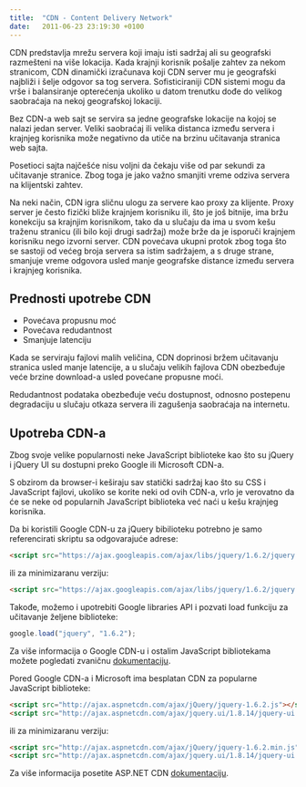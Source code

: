 ```yaml
---
title:  "CDN - Content Delivery Network"
date:   2011-06-23 23:19:30 +0100
---
```


CDN predstavlja mrežu servera koji imaju isti sadržaj ali su geografski razmešteni na više lokacija. Kada krajnji korisnik pošalje zahtev za nekom stranicom, CDN dinamički izračunava koji CDN server mu je geografski najbliži i šelje odgovor sa tog servera. Sofisticiraniji CDN sistemi mogu da vrše i balansiranje opterećenja ukoliko u datom trenutku dođe do velikog saobraćaja na nekoj geografskoj lokaciji.

Bez CDN-a web sajt se servira sa jedne geografske lokacije na kojoj se nalazi jedan server. Veliki saobraćaj ili velika distanca između servera i krajnjeg korisnika može negativno da utiče na brzinu učitavanja stranica web sajta.

Posetioci sajta najčešće nisu voljni da čekaju više od par sekundi za učitavanje stranice. Zbog toga je jako važno smanjiti vreme odziva servera na klijentski zahtev.

Na neki način, CDN igra sličnu ulogu za servere kao proxy za klijente. Proxy server je često fizički bliže krajnjem korisniku ili, što je još bitnije, ima bržu konekciju sa krajnjim korisnikom, tako da u slučaju da ima u svom kešu traženu stranicu (ili bilo koji drugi sadržaj) može brže da je isporuči krajnjem korisniku nego izvorni server. CDN povećava ukupni protok zbog toga što se sastoji od većeg broja servera sa istim sadržajem, a s druge strane, smanjuje vreme odgovora usled manje geografske distance između servera i krajnjeg korisnika.

## Prednosti upotrebe CDN

- Povećava propusnu moć
- Povećava redudantnost
- Smanjuje latenciju

Kada se serviraju fajlovi malih veličina, CDN doprinosi bržem učitavanju stranica usled manje latencije, a u slučaju velikih fajlova CDN obezbeđuje veće brzine download-a usled povećane propusne moći.

Redudantnost podataka obezbeđuje veću dostupnost, odnosno postepenu degradaciju u slučaju otkaza servera ili zagušenja saobraćaja na internetu.

## Upotreba CDN-a

Zbog svoje velike popularnosti neke JavaScript biblioteke kao što su jQuery i jQuery UI su dostupni preko Google ili Microsoft CDN-a.

S obzirom da browser-i keširaju sav statički sadržaj kao što su CSS i JavaScript fajlovi, ukoliko se korite neki od ovih CDN-a, vrlo je verovatno da će se neke od popularnih JavaScript biblioteka već naći u kešu krajnjeg korisnika.

Da bi koristili Google CDN-u za jQuery bibilioteku potrebno je samo referencirati skriptu sa odgovarajuće adrese:

```html
<script src="https://ajax.googleapis.com/ajax/libs/jquery/1.6.2/jquery.js"></script>
```

ili za minimizaranu verziju:

```html
<script src="https://ajax.googleapis.com/ajax/libs/jquery/1.6.2/jquery.min.js"></script>
```

Takođe, možemo i upotrebiti Google libraries API i pozvati load funkciju za učitavanje željene biblioteke:

```javascript
google.load("jquery", "1.6.2");
```

Za više informacija o Google CDN-u i ostalim JavaScript bibliotekama možete pogledati zvaničnu [dokumentaciju](http://code.google.com/apis/libraries/devguide.html).

Pored Google CDN-a i Microsoft ima besplatan CDN za popularne JavaScript biblioteke:

```html
<script src="http://ajax.aspnetcdn.com/ajax/jQuery/jquery-1.6.2.js"></script>
<script src="http://ajax.aspnetcdn.com/ajax/jquery.ui/1.8.14/jquery-ui.js"></script>
```

ili za minimizaranu verziju:

```html
<script src="http://ajax.aspnetcdn.com/ajax/jQuery/jquery-1.6.2.min.js"></script>
<script src="http://ajax.aspnetcdn.com/ajax/jquery.ui/1.8.14/jquery-ui.min.js"></script>
```

Za više informacija posetite ASP.NET CDN [dokumentaciju](http://www.asp.net/ajaxlibrary/cdn.ashx).
